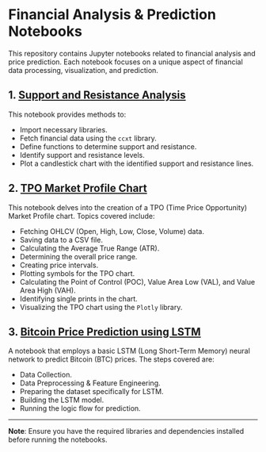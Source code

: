 # Financial Analysis & Prediction Notebooks

This repository contains Jupyter notebooks related to financial analysis and price prediction. Each notebook focuses on a unique aspect of financial data processing, visualization, and prediction.

## 1. [Support and Resistance Analysis](./indicators/support-resistance.ipynb)
This notebook provides methods to:
- Import necessary libraries.
- Fetch financial data using the `ccxt` library.
- Define functions to determine support and resistance.
- Identify support and resistance levels.
- Plot a candlestick chart with the identified support and resistance lines.

## 2. [TPO Market Profile Chart](./indicators/tpo-market-profile-chart.ipynb)
This notebook delves into the creation of a TPO (Time Price Opportunity) Market Profile chart. Topics covered include:
- Fetching OHLCV (Open, High, Low, Close, Volume) data.
- Saving data to a CSV file.
- Calculating the Average True Range (ATR).
- Determining the overall price range.
- Creating price intervals.
- Plotting symbols for the TPO chart.
- Calculating the Point of Control (POC), Value Area Low (VAL), and Value Area High (VAH).
- Identifying single prints in the chart.
- Visualizing the TPO chart using the `Plotly` library.

## 3. [Bitcoin Price Prediction using LSTM](./predictions/basic-lstm-btc-price.ipynb)
A notebook that employs a basic LSTM (Long Short-Term Memory) neural network to predict Bitcoin (BTC) prices. The steps covered are:
- Data Collection.
- Data Preprocessing & Feature Engineering.
- Preparing the dataset specifically for LSTM.
- Building the LSTM model.
- Running the logic flow for prediction.

---

**Note**: Ensure you have the required libraries and dependencies installed before running the notebooks.
